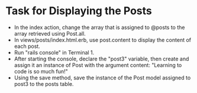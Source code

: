 # Task for Displaying the Posts
- In the index action, change the array that is assigned to @posts to the array retrieved using Post.all.
- In views/posts/index.html.erb, use post.content to display the content of each post.
- Run "rails console" in Terminal 1.
- After starting the console, declare the "post3" variable, then create and assign it an instance of Post with the argument content: "Learning to code is so much fun!"
- Using the save method, save the instance of the Post model assigned to post3 to the posts table.
